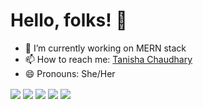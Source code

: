 # Hello, folks! 👋

- 🔭 I’m currently working on MERN stack
- 📫 How to reach me: <a href="https://tanishha.netlify.app" target="_blank">Tanisha Chaudhary</a>
- 😄 Pronouns: She/Her


<img align="center" src="https://github-readme-streak-stats.herokuapp.com/?user=tanishha&theme=dark&count_private=true" />
<img align="center" src="https://github-readme-stats.vercel.app/api?username=tanishha&show_icons=true&theme=dark&count_private=true" />
<img align="center" src="https://github-readme-stats.vercel.app/api/top-langs/?username=tanishha&theme=dark&show_icons=true&layout=compact&hide=css,scss&count_private=true"/>
<img align="center" src="https://github-readme-stats.vercel.app/api/wakatime?username=tanishha&theme=dark&count_private=true&show_icons=true" />
<img align="center" src="https://github-profile-trophy.vercel.app/?username=tanishha&rank=AA,B,AAA,A,C&theme=onedark&count_private=true" />





